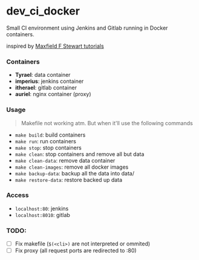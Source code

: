 # dev_ci_docker

Small CI environment using Jenkins and Gitlab running in Docker containers.

inspired by [Maxfield F Stewart tutorials](http://engineering.riotgames.com/news/thinking-inside-container)

### Containers

- **Tyrael**: data container
- **imperius**: jenkins container
- **itherael**: gitlab container
- **auriel**: nginx container (proxy)

### Usage

> Makefile not working atm. But when it'll use the following commands

- `make build`: build containers
- `make run`: run containers
- `make stop`: stop containers
- `make clean`: stop containers and remove all but data
- `make clean-data`: remove data container
- `make clean-images`: remove all docker images
- `make backup-data`: backup all the data into data/
- `make restore-data`: restore backed up data

### Access

- `localhost:80`: jenkins
- `localhost:8010`: gitlab

### TODO:

- [ ] Fix makefile (`$(<cli>)` are not interpreted or ommited)
- [ ] Fix proxy (all request ports are redirected to :80)
